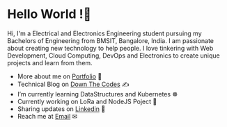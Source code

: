 # Hello World !👋

Hi, I'm a Electrical and Electronics Engineering student pursuing my Bachelors of Engineering from BMSIT, Bangalore, India. I am passionate about creating new technology to help people. I love tinkering with Web Development, Cloud Computing, DevOps and Electronics to create unique projects and learn from them.

- More about me on [Portfolio](https://thedarkpanda.tech) 📃
- Technical Blog on [Down The Codes](https://downthe.codes) ✍
- I’m currently learning DataStructures and Kubernetes ☸
- Currently working on LoRa and NodeJS Poject 📡
- Sharing updates on [Linkedin](https://www.linkedin.com/in/darkpanda08) 💼
- Reach me at [Email](mailto:vineetranjan65@gmail.com) ✉ 

<!--
**darkpanda08/darkpanda08** is a ✨ _special_ ✨ repository because its `README.md` (this file) appears on your GitHub profile.

Here are some ideas to get you started:

- 🔭 I’m currently working on ...
- 🌱 I’m currently learning ...
- 👯 I’m looking to collaborate on ...
- 🤔 I’m looking for help with ...
- 💬 Ask me about ...
- 📫 How to reach me ...
- 😄 Pronouns: ...
- ⚡ Fun fact: ...
-->
